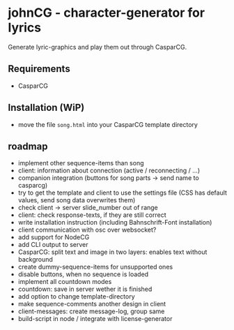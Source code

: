 # johnCG - character-generator for lyrics
Generate lyric-graphics and play them out through CasparCG.

## Requirements
- CasparCG

## Installation (WiP)
- move the file `song.html` into your CasparCG template directory

## roadmap
- implement other sequence-items than song
- client: information about connection (active / reconnecting / ...)
- companion integration (buttons for song parts -> send name to casparcg)
- try to get the template and client to use the settings file (CSS has default values, send song data overwrites them)
- check client -> server slide_number out of range
- client: check response-texts, if they are still correct
- write installation instruction (including Bahnschrift-Font installation)
- client communication with osc over websocket?
- add support for NodeCG
- add CLI output to server
- CasparCG: split text and image in two layers: enables text without background
- create dummy-sequence-items for unsupported ones
- disable buttons, when no sequence is loaded
- implement all countdown modes
- countdown: save in server wether it is finished
- add option to change template-directory
- make sequence-comments another design in client
- client-messages: create message-log, group same
- build-script in node / integrate with license-generator